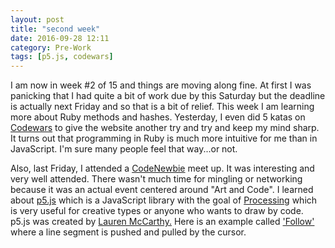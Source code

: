 ```yaml
---
layout: post
title: "second week"
date: 2016-09-28 12:11
category: Pre-Work
tags: [p5.js, codewars]
---
```

I am now in week #2 of 15 and things are moving along fine. At first I was panicking that I had quite a bit of work due by this Saturday but the deadline is actually next Friday and so that is a bit of relief. This week I am learning more about Ruby methods and hashes. Yesterday, I even did 5 katas on <a href="https://www.codewars.com" target="_blank">Codewars</a> to give the website another try and try and keep my mind sharp. It turns out that programming in Ruby is much more intuitive for me than in JavaScript. I'm sure many people feel that way...or not. 

Also, last Friday, I attended a <a href="http://www.codenewbie.org/" target="_blank">CodeNewbie</a> meet up. It was interesting and very well attended. There wasn't much time for mingling or networking because it was an actual event centered around "Art and Code". I learned about <a href="https://p5js.org/" target="_blank">p5.js</a> which is a JavaScript library with the goal of <a href="https://processing.org/" target="_blank">Processing</a> which is very useful for creative types or anyone who wants to draw by code. p5.js was created by <a href="http://lauren-mccarthy.com/" target="_blank">Lauren McCarthy.</a> Here is an example called <a href="http://p5js.org/examples/interaction-follow-1.html" target="_blank">'Follow'</a> where a line segment is pushed and pulled by the cursor.

